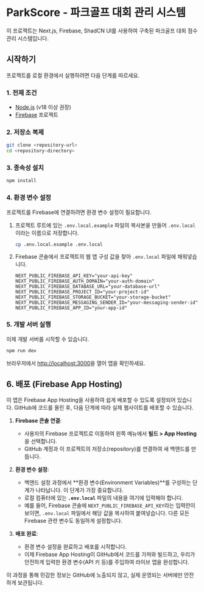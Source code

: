 # ParkScore - 파크골프 대회 관리 시스템

이 프로젝트는 Next.js, Firebase, ShadCN UI를 사용하여 구축된 파크골프 대회 점수 관리 시스템입니다.

## 시작하기

프로젝트를 로컬 환경에서 실행하려면 다음 단계를 따르세요.

### 1. 전제 조건

- [Node.js](https://nodejs.org/) (v18 이상 권장)
- [Firebase](https://firebase.google.com/) 프로젝트

### 2. 저장소 복제

```bash
git clone <repository-url>
cd <repository-directory>
```

### 3. 종속성 설치

```bash
npm install
```

### 4. 환경 변수 설정

프로젝트를 Firebase에 연결하려면 환경 변수 설정이 필요합니다.

1.  프로젝트 루트에 있는 `.env.local.example` 파일의 복사본을 만들어 `.env.local`이라는 이름으로 저장합니다.

    ```bash
    cp .env.local.example .env.local
    ```

2.  Firebase 콘솔에서 프로젝트의 웹 앱 구성 값을 찾아 `.env.local` 파일에 채워넣습니다.

    ```dotenv
    NEXT_PUBLIC_FIREBASE_API_KEY="your-api-key"
    NEXT_PUBLIC_FIREBASE_AUTH_DOMAIN="your-auth-domain"
    NEXT_PUBLIC_FIREBASE_DATABASE_URL="your-database-url"
    NEXT_PUBLIC_FIREBASE_PROJECT_ID="your-project-id"
    NEXT_PUBLIC_FIREBASE_STORAGE_BUCKET="your-storage-bucket"
    NEXT_PUBLIC_FIREBASE_MESSAGING_SENDER_ID="your-messaging-sender-id"
    NEXT_PUBLIC_FIREBASE_APP_ID="your-app-id"
    ```

### 5. 개발 서버 실행

이제 개발 서버를 시작할 수 있습니다.

```bash
npm run dev
```

브라우저에서 [http://localhost:3000](http://localhost:3000)을 열어 앱을 확인하세요.

## 6. 배포 (Firebase App Hosting)

이 앱은 Firebase App Hosting을 사용하여 쉽게 배포할 수 있도록 설정되어 있습니다. GitHub에 코드를 올린 후, 다음 단계에 따라 실제 웹사이트를 배포할 수 있습니다.

1.  **Firebase 콘솔 연결**:
    *   사용자의 Firebase 프로젝트로 이동하여 왼쪽 메뉴에서 **빌드 > App Hosting**을 선택합니다.
    *   GitHub 계정과 이 프로젝트의 저장소(repository)를 연결하여 새 백엔드를 만듭니다.

2.  **환경 변수 설정**:
    *   백엔드 설정 과정에서 **환경 변수(Environment Variables)**를 구성하는 단계가 나타납니다. 이 단계가 가장 중요합니다.
    *   로컬 컴퓨터에 있는 **`.env.local`** 파일의 내용을 여기에 입력해야 합니다.
    *   예를 들어, Firebase 콘솔에 `NEXT_PUBLIC_FIREBASE_API_KEY`라는 입력란이 보이면, `.env.local` 파일에서 해당 값을 복사하여 붙여넣습니다. 다른 모든 Firebase 관련 변수도 동일하게 설정합니다.

3.  **배포 완료**:
    *   환경 변수 설정을 완료하고 배포를 시작합니다.
    *   이제 Firebase App Hosting이 GitHub에서 코드를 가져와 빌드하고, 우리가 안전하게 입력한 환경 변수(API 키 등)를 주입하여 라이브 앱을 완성합니다.

이 과정을 통해 민감한 정보는 GitHub에 노출되지 않고, 실제 운영되는 서버에만 안전하게 보관됩니다.
